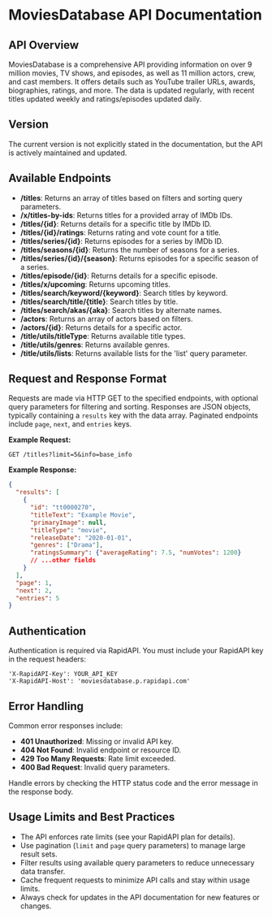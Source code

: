 # MoviesDatabase API Documentation

## API Overview
MoviesDatabase is a comprehensive API providing information on over 9 million movies, TV shows, and episodes, as well as 11 million actors, crew, and cast members. It offers details such as YouTube trailer URLs, awards, biographies, ratings, and more. The data is updated regularly, with recent titles updated weekly and ratings/episodes updated daily.

## Version
The current version is not explicitly stated in the documentation, but the API is actively maintained and updated.

## Available Endpoints
- **/titles**: Returns an array of titles based on filters and sorting query parameters.
- **/x/titles-by-ids**: Returns titles for a provided array of IMDb IDs.
- **/titles/{id}**: Returns details for a specific title by IMDb ID.
- **/titles/{id}/ratings**: Returns rating and vote count for a title.
- **/titles/series/{id}**: Returns episodes for a series by IMDb ID.
- **/titles/seasons/{id}**: Returns the number of seasons for a series.
- **/titles/series/{id}/{season}**: Returns episodes for a specific season of a series.
- **/titles/episode/{id}**: Returns details for a specific episode.
- **/titles/x/upcoming**: Returns upcoming titles.
- **/titles/search/keyword/{keyword}**: Search titles by keyword.
- **/titles/search/title/{title}**: Search titles by title.
- **/titles/search/akas/{aka}**: Search titles by alternate names.
- **/actors**: Returns an array of actors based on filters.
- **/actors/{id}**: Returns details for a specific actor.
- **/title/utils/titleType**: Returns available title types.
- **/title/utils/genres**: Returns available genres.
- **/title/utils/lists**: Returns available lists for the 'list' query parameter.

## Request and Response Format
Requests are made via HTTP GET to the specified endpoints, with optional query parameters for filtering and sorting. Responses are JSON objects, typically containing a `results` key with the data array. Paginated endpoints include `page`, `next`, and `entries` keys.

**Example Request:**
```
GET /titles?limit=5&info=base_info
```
**Example Response:**
```json
{
  "results": [
    {
      "id": "tt0000270",
      "titleText": "Example Movie",
      "primaryImage": null,
      "titleType": "movie",
      "releaseDate": "2020-01-01",
      "genres": ["Drama"],
      "ratingsSummary": {"averageRating": 7.5, "numVotes": 1200}
      // ...other fields
    }
  ],
  "page": 1,
  "next": 2,
  "entries": 5
}
```

## Authentication
Authentication is required via RapidAPI. You must include your RapidAPI key in the request headers:
```
'X-RapidAPI-Key': YOUR_API_KEY
'X-RapidAPI-Host': 'moviesdatabase.p.rapidapi.com'
```

## Error Handling
Common error responses include:
- **401 Unauthorized**: Missing or invalid API key.
- **404 Not Found**: Invalid endpoint or resource ID.
- **429 Too Many Requests**: Rate limit exceeded.
- **400 Bad Request**: Invalid query parameters.

Handle errors by checking the HTTP status code and the error message in the response body.

## Usage Limits and Best Practices
- The API enforces rate limits (see your RapidAPI plan for details).
- Use pagination (`limit` and `page` query parameters) to manage large result sets.
- Filter results using available query parameters to reduce unnecessary data transfer.
- Cache frequent requests to minimize API calls and stay within usage limits.
- Always check for updates in the API documentation for new features or changes.
